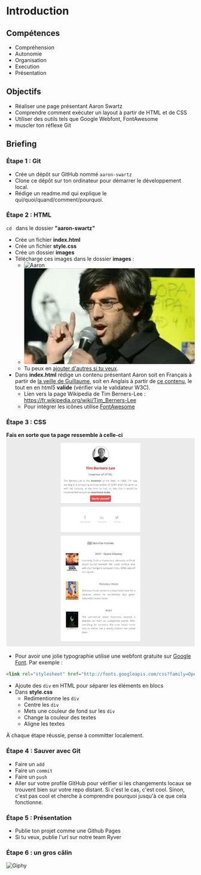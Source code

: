 # Introduction

## Compétences

- Compréhension
- Autonomie
- Organisation
- Execution
- Présentation

## Objectifs

- Réaliser une page présentant Aaron Swartz
- Comprendre comment exécuter un layout à partir de HTML et de CSS
- Utiliser des outils tels que Google Webfont, FontAwesome
- muscler ton réflexe Git

## Briefing

### Étape 1 : Git

- Crée un dépôt sur GitHub nommé `aaron-swartz`
- Clone ce dépôt sur ton ordinateur pour démarrer le développement local.
- Rédige un readme.md qui explique le qui/quoi/quand/comment/pourquoi.

### Étape 2 : HTML

`cd ` dans le dossier **"aaron-swartz"**

- Crée un fichier **index.html**
- Crée un fichier **style.css**
- Crée un dossier **images**
- Télécharge ces images dans le dossier **images** :   
	- ![Aaron](https://www.internethalloffame.org/sites/default/files/inductees/Aaron%20Swartz.jpg)
	- ![](./images/aaron-swartz.jpg)
	- Tu peux en [ajouter d'autres si tu veux](https://www.ecosia.org/images?q=aaron+swartz).  
- Dans **index.html** rédige un contenu présentant Aaron soit en Français à partir de [la veille de Guillaume](https://docs.google.com/presentation/d/19_uMInv5zp1HRO4IWIV-QBfPaoP0d9oHofMRXuQ44QQ/edit), soit en Anglais à partir de [ce contenu](./contenus/8-contenu_aaron-swartz.md), le tout en en html5 **valide** (vérifier via le validateur W3C).
  - Lien vers la page Wikipedia de Tim Berners-Lee : https://fr.wikipedia.org/wiki/Tim_Berners-Lee
  - Pour intégrer les icônes utilise [FontAwesome](http://fontawesome.io/icons/)

### Étape 3 : CSS

**Fais en sorte que ta page ressemble à celle-ci**  
![Goal CSS](images/goal-css.png)

- Pour avoir une jolie typographie utilise une webfont gratuite sur [Google Font](https://fonts.google.com/?query=open&selection.family=Montserrat|Open+Sans). Par exemple :   

```html  
<link rel="stylesheet" href="http://fonts.googleapis.com/css?family=Open+Sans:400,300,700|Montserrat:400,700">
```

- Ajoute des `div` en HTML pour séparer les éléments en blocs
- Dans **style.css**
   - Redimentionne les `div`
   - Centre les `div`
   - Mets une couleur de fond sur les `div`
   - Change la couleur des textes
   - Aligne les textes

À chaque étape réussie, pense à committer localement.

### Étape 4 : Sauver avec Git

- Faire un `add` 
- Faire un `commit` 
- Faire un `push`
- Aller sur votre profile GitHub pour vérifier si les changements locaux se trouvent bien sur votre repo distant. Si c'est le cas, c'est cool. Sinon, c'est pas cool et cherche à comprendre pourquoi jusqu'à ce que cela fonctionne.

### Étape 5 : Présentation

- Publie ton projet comme une Github Pages
- Si tu veux, publie l'url sur notre team Ryver 

### Étape 6 : un gros câlin

![Giphy](https://media0.giphy.com/media/11s7Ke7jcNxCHS/giphy.gif)









